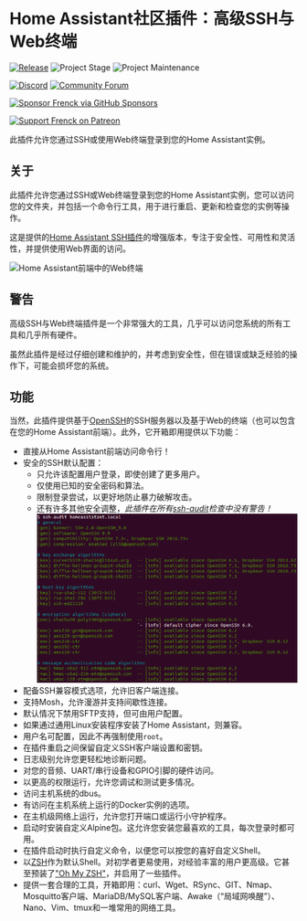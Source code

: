 # Home Assistant社区插件：高级SSH与Web终端

[![Release][release-shield]][release] ![Project Stage][project-stage-shield] ![Project Maintenance][maintenance-shield]

[![Discord][discord-shield]][discord] [![Community Forum][forum-shield]][forum]

[![Sponsor Frenck via GitHub Sponsors][github-sponsors-shield]][github-sponsors]

[![Support Frenck on Patreon][patreon-shield]][patreon]

此插件允许您通过SSH或使用Web终端登录到您的Home Assistant实例。

## 关于

此插件允许您通过SSH或Web终端登录到您的Home Assistant实例，您可以访问您的文件夹，并包括一个命令行工具，用于进行重启、更新和检查您的实例等操作。

这是提供的[Home Assistant SSH插件][hass-ssh]的增强版本，专注于安全性、可用性和灵活性，并提供使用Web界面的访问。

![Home Assistant前端中的Web终端][screenshot]

## 警告

高级SSH与Web终端插件是一个非常强大的工具，几乎可以访问您系统的所有工具和几乎所有硬件。

虽然此插件是经过仔细创建和维护的，并考虑到安全性，但在错误或缺乏经验的操作下，可能会损坏您的系统。

## 功能

当然，此插件提供基于[OpenSSH][openssh]的SSH服务器以及基于Web的终端（也可以包含在您的Home Assistant前端）。此外，它开箱即用提供以下功能：

- 直接从Home Assistant前端访问命令行！
- 安全的SSH默认配置：
  - 只允许该配置用户登录，即使创建了更多用户。
  - 仅使用已知的安全密码和算法。
  - 限制登录尝试，以更好地防止暴力破解攻击。
  - 还有许多其他安全调整，_此插件在所有[ssh-audit]检查中没有警告！_
    ![SSH-Audit结果][ssh-audit-image]
- 配备SSH兼容模式选项，允许旧客户端连接。
- 支持Mosh，允许漫游并支持间歇性连接。
- 默认情况下禁用SFTP支持，但可由用户配置。
- 如果通过通用Linux安装程序安装了Home Assistant，则兼容。
- 用户名可配置，因此不再强制使用`root`。
- 在插件重启之间保留自定义SSH客户端设置和密钥。
- 日志级别允许您更轻松地诊断问题。
- 对您的音频、UART/串行设备和GPIO引脚的硬件访问。
- 以更高的权限运行，允许您调试和测试更多情况。
- 访问主机系统的dbus。
- 有访问在主机系统上运行的Docker实例的选项。
- 在主机级网络上运行，允许您打开端口或运行小守护程序。
- 启动时安装自定义Alpine包。这允许您安装您最喜欢的工具，每次登录时都可用。
- 在插件启动时执行自定义命令，以便您可以按您的喜好自定义Shell。
- 以[ZSH][zsh]作为默认Shell。对初学者更易使用，对经验丰富的用户更高级。它甚至预装了["Oh My ZSH"][ohmyzsh]，并启用了一些插件。
- 提供一套合理的工具，开箱即用：curl、Wget、RSync、GIT、Nmap、Mosquitto客户端、MariaDB/MySQL客户端、Awake（“局域网唤醒”）、Nano、Vim、tmux和一堆常用的网络工具。

[discord-shield]: https://img.shields.io/discord/478094546522079232.svg
[discord]: https://discord.me/hassioaddons
[forum-shield]: https://img.shields.io/badge/community-forum-brightgreen.svg
[forum]: https://community.home-assistant.io/t/community-hass-io-add-on-ssh-web-terminal/33820?u=frenck
[github-sponsors-shield]: https://frenck.dev/wp-content/uploads/2019/12/github_sponsor.png
[github-sponsors]: https://github.com/sponsors/frenck
[hass-ssh]: https://home-assistant.io/addons/ssh/
[maintenance-shield]: https://img.shields.io/maintenance/yes/2025.svg
[ohmyzsh]: http://ohmyz.sh/
[openssh]: https://www.openssh.com/
[patreon-shield]: https://frenck.dev/wp-content/uploads/2019/12/patreon.png
[patreon]: https://www.patreon.com/frenck
[project-stage-shield]: https://img.shields.io/badge/project%20stage-production%20ready-brightgreen.svg
[release-shield]: https://img.shields.io/badge/version-v20.0.2-blue.svg
[release]: https://github.com/hassio-addons/addon-ssh/tree/v20.0.2
[screenshot]: https://github.com/hassio-addons/addon-ssh/raw/main/images/screenshot.png
[ssh-audit-image]: https://github.com/hassio-addons/addon-ssh/raw/main/images/ssh-audit.png
[ssh-audit]: https://github.com/jtesta/ssh-audit
[zsh]: https://en.wikipedia.org/wiki/Z_shell
